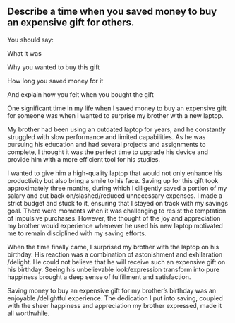 ## Describe a time when you saved money to buy an expensive gift for others.

You should say:

What it was

Why you wanted to buy this gift

How long you saved money for it

And explain how you felt when you bought the gift

One significant time in my life when I saved money to buy an expensive gift for someone was when I wanted to surprise my brother with a new laptop. 

My brother had been using an outdated laptop for years, and he constantly struggled with slow performance and limited capabilities. As he was pursuing his education and had several projects and assignments to complete, I thought it was the perfect time to upgrade his device and provide him with a more efficient tool for his studies.

I wanted to give him a high-quality laptop that would not only enhance his productivity but also bring a smile to his face. Saving up for this gift took approximately three months, during which I diligently saved a portion of my salary and cut back on/slashed/reduced unnecessary expenses. I made a strict budget and stuck to it, ensuring that I stayed on track with my savings goal. There were moments when it was challenging to resist the temptation of impulsive purchases. However, the thought of the joy and appreciation my brother would experience whenever he used his new laptop motivated me to remain disciplined with my saving efforts.

When the time finally came, I surprised my brother with the laptop on his birthday. His reaction was a combination of astonishment and exhilaration /delight. He could not believe that he will receive such an expensive gift on his birthday. Seeing his unbelievable look/expression transform into pure happiness brought a deep sense of fulfillment and satisfaction.

Saving money to buy an expensive gift for my brother’s birthday was an enjoyable /delightful experience. The dedication I put into saving, coupled with the sheer happiness and appreciation my brother expressed, made it all worthwhile.
